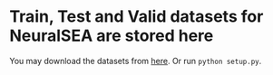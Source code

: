 # Train, Test and Valid datasets for NeuralSEA are stored here

You may download the datasets from [here](http://deepsea.princeton.edu/media/code/deepsea_train_bundle.v0.9.tar.gz).
Or run `python setup.py`.
